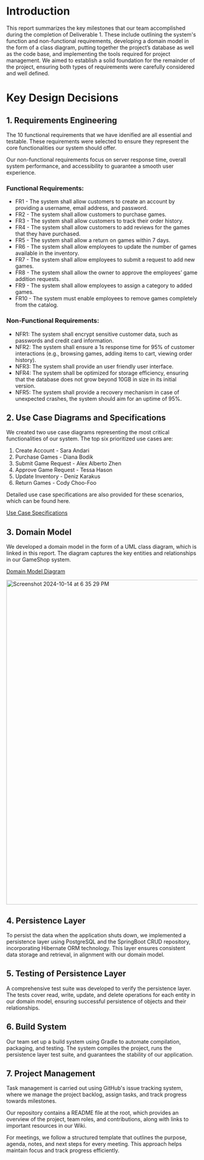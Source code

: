 # Introduction
This report summarizes the key milestones that our team accomplished during the completion of Deliverable 1. These include outlining the system's function and non-functional requirements, developing a domain model in the form of a class diagram, putting together the project’s database as well as the code base, and implementing the tools required for project management. We aimed to establish a solid foundation for the remainder of the project, ensuring both types of requirements were carefully considered and well defined.


# Key Design Decisions

## 1. Requirements Engineering
The 10 functional requirements that we have idenified are all essential and testable. These requirements were selected to ensure they represent the core functionalities our system should offer.

Our non-functional requirements focus on server response time, overall system performance, and accessibility to guarantee a smooth user experience.

### Functional Requirements:
* FR1 - The system shall allow customers to create an account by providing a username, email address, and password.
* FR2 - The system shall allow customers to purchase games.
* FR3 - The system shall allow customers to track their order history.
* FR4 - The system shall allow customers to add reviews for the games that they have purchased.
* FR5 - The system shall allow a return on games within 7 days.
* FR6 - The system shall allow employees to update the number of games available in the inventory.
* FR7 - The system shall allow employees to submit a request to add new games.
* FR8 - The system shall allow the owner to approve the employees’ game addition requests.
* FR9 - The system shall allow employees to assign a category to added games.
* FR10 - The system must enable employees to remove games completely from the catalog.

### Non-Functional Requirements:
* NFR1: The system shall encrypt sensitive customer data, such as passwords and credit card information.
* NFR2: The system shall ensure a 1s response time for 95% of customer interactions (e.g., browsing games, adding items to cart, viewing order history).
* NFR3: The system shall provide an user friendly user interface.
* NFR4: The system shall be optimized for storage efficiency, ensuring that the database does not grow beyond 10GB in size in its initial version.
* NFR5: The system shall provide a recovery mechanism in case of unexpected crashes, the system should aim for an uptime of 95%.

## 2. Use Case Diagrams and Specifications
We created two use case diagrams representing the most critical functionalities of our system. The top six prioritized use cases are:

1. Create Account - Sara Andari
2. Purchase Games -  Diana Bodik
3. Submit Game Request - Alex Alberto Zhen
4. Approve Game Request - Tessa Hason
5. Update Inventory - Deniz Karakus
6. Return Games - Cody Choo-Foo

Detailed use case specifications are also provided for these scenarios, which can be found here.

[Use Case Specifications](https://github.com/McGill-ECSE321-Fall2024/project-group-14/blob/main/wiki/UseCase-Specifications&Requirements.md)

## 3. Domain Model
We developed a domain model in the form of a UML class diagram, which is linked in this report. The diagram captures the key entities and relationships in our GameShop system.

[Domain Model Diagram](https://cruise.umple.org/umpleonline/umple.php?model=241012cxzngptgex70&fbclid=IwZXh0bgNhZW0CMTAAAR2JUjVC8G-FysH0jYOKymH4hj5YJgux7Q2IwN-6qcDqErayH96QTxMH2pg_aem_WineI8c0r4vBYcQTbFV-AQ)

<img width="854" alt="Screenshot 2024-10-14 at 6 35 29 PM" src="https://github.com/user-attachments/assets/035173ed-5105-4904-a992-12eedd53130e">


## 4. Persistence Layer
To persist the data when the application shuts down, we implemented a persistence layer using PostgreSQL and the SpringBoot CRUD repository, incorporating Hibernate ORM technology. This layer ensures consistent data storage and retrieval, in alignment with our domain model.

## 5. Testing of Persistence Layer
A comprehensive test suite was developed to verify the persistence layer. The tests cover read, write, update, and delete operations for each entity in our domain model, ensuring successful persistence of objects and their relationships.

## 6. Build System
Our team set up a build system using Gradle to automate compilation, packaging, and testing. The system compiles the project, runs the persistence layer test suite, and guarantees the stability of our application.

## 7. Project Management
Task management is carried out using GitHub's issue tracking system, where we manage the project backlog, assign tasks, and track progress towards milestones.

Our repository contains a README file at the root, which provides an overview of the project, team roles, and contributions, along with links to important resources in our Wiki.

For meetings, we follow a structured template that outlines the purpose, agenda, notes, and next steps for every meeting. This approach helps maintain focus and track progress efficiently.
